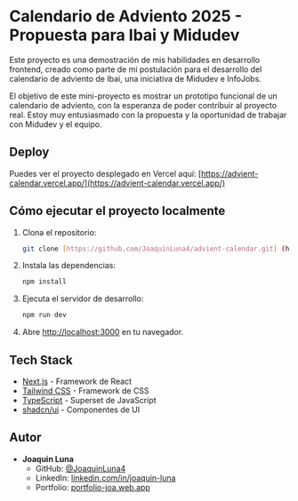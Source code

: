 # Calendario de Adviento 2025 - Propuesta para Ibai y Midudev

Este proyecto es una demostración de mis habilidades en desarrollo frontend, creado como parte de mi postulación para el desarrollo del calendario de adviento de Ibai, una iniciativa de Midudev e InfoJobs.

El objetivo de este mini-proyecto es mostrar un prototipo funcional de un calendario de adviento, con la esperanza de poder contribuir al proyecto real. Estoy muy entusiasmado con la propuesta y la oportunidad de trabajar con Midudev y el equipo.

## Deploy

Puedes ver el proyecto desplegado en Vercel aquí: [https://advient-calendar.vercel.app/](https://advient-calendar.vercel.app/)

## Cómo ejecutar el proyecto localmente

1.  Clona el repositorio:
    ```bash
    git clone [https://github.com/JoaquinLuna4/advient-calendar.git] (https://github.com/JoaquinLuna4/advient-calendar.git)
    ```
2.  Instala las dependencias:
    ```bash
    npm install
    ```
3.  Ejecuta el servidor de desarrollo:
    ```bash
    npm run dev
    ```
4.  Abre [http://localhost:3000](http://localhost:3000) en tu navegador.

## Tech Stack

-   [Next.js](https://nextjs.org/) - Framework de React
-   [Tailwind CSS](https://tailwindcss.com/) - Framework de CSS
-   [TypeScript](https://www.typescriptlang.org/) - Superset de JavaScript
-   [shadcn/ui](https://ui.shadcn.com/) - Componentes de UI

## Autor

-   **Joaquin Luna**
    -   GitHub: [@JoaquinLuna4](https://github.com/JoaquinLuna4)
    -   LinkedIn: [linkedin.com/in/joaquin-luna](https://linkedin.com/in/joaquin-luna)
    -   Portfolio: [portfolio-joa.web.app](https://portfolio-joa.web.app/)